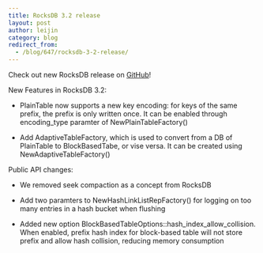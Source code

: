 ```yaml
---
title: RocksDB 3.2 release
layout: post
author: leijin
category: blog
redirect_from:
  - /blog/647/rocksdb-3-2-release/
---
```


Check out new RocksDB release on [GitHub](https://github.com/facebook/rocksdb/releases/tag/rocksdb-3.2)!

New Features in RocksDB 3.2:




  * PlainTable now supports a new key encoding: for keys of the same prefix, the prefix is only written once. It can be enabled through encoding_type paramter of NewPlainTableFactory()


  * Add AdaptiveTableFactory, which is used to convert from a DB of PlainTable to BlockBasedTabe, or vise versa. It can be created using NewAdaptiveTableFactory()


Public API changes:


  * We removed seek compaction as a concept from RocksDB


  * Add two paramters to NewHashLinkListRepFactory() for logging on too many entries in a hash bucket when flushing


  * Added new option BlockBasedTableOptions::hash_index_allow_collision. When enabled, prefix hash index for block-based table will not store prefix and allow hash collision, reducing memory consumption
